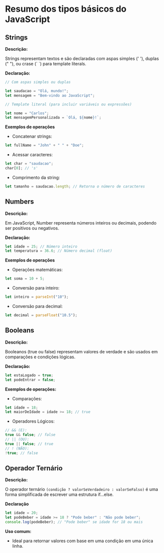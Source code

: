 # Resumo dos tipos básicos do JavaScript

## Strings

**Descrição:**

Strings representam textos e são declaradas com aspas simples (' '), duplas (" "), ou crase (\` \`) para template literals.

**Declaração:**

```javascript
// Com aspas simples ou duplas

let saudacao = "Olá, mundo!";
let mensagem = "Bem-vindo ao JavaScript";
```

```javascript
// Template literal (para incluir variáveis ou expressões)

let nome = "Carlos";
let mensagemPersonalizada = `Olá, ${nome}!`;
```

**Exemplos de operações**

- Concatenar strings:

```javascript
let fullName = "John" + " " + "Doe";
```

- Acessar caracteres:

```javascript
let char = "saudacao";
char[0]; // 's'
```

- Comprimento da string:

```javascript
let tamanho = saudacao.length; // Retorna o número de caracteres
```

## Numbers

**Descrição:**

Em JavaScript, Number representa números inteiros ou decimais, podendo ser positivos ou
negativos.

**Declaração:**

```javascript
let idade = 25; // Número inteiro
let temperatura = 36.6; // Número decimal (float)
```

**Exemplos de operações**

- Operações matemáticas:

```javascript
let soma = 10 + 5;
```

- Conversão para inteiro:

```javascript
let inteiro = parseInt("10");
```

- Conversão para decimal:

```javascript
let decimal = parseFloat("10.5");
```

## Booleans

**Descrição:**

Booleanos (true ou false) representam valores de verdade e são usados em comparações e
condições lógicas.

**Declaração:**

```javascript
let estaLogado = true;
let podeEntrar = false;
```

**Exemplos de operações:**

- Comparações:

```javascript
let idade = 18;
let maiorDeIdade = idade >= 18; // true
```

- Operadores Lógicos:

```javascript
// && (E):
true && false; // false
// || (OU):
true || false; // true
// ! (NÃO):
!true; // false
```

## Operador Ternário

**Descrição:**

O operador ternário `(condição ? valorSeVerdadeiro : valorSeFalso)` é uma forma simplificada de
escrever uma estrutura if...else.

**Declaração**

```javascript
let idade = 20;
let podeBeber = idade >= 18 ? "Pode beber" : "Não pode beber";
console.log(podeBeber); // "Pode beber" se idade for 18 ou mais
```

**Uso comum:**

- Ideal para retornar valores com base em uma condição em uma única linha.
